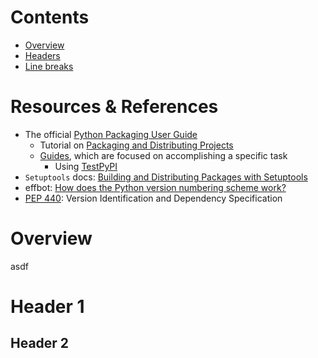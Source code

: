 # Contents
- [Overview](#overview)
- [Headers](#headers)
- [Line breaks](#line-breaks)

# Resources & References
- The official [Python Packaging User Guide](https://packaging.python.org/)
    - Tutorial on [Packaging and Distributing Projects](https://packaging.python.org/tutorials/distributing-packages/)
    - [Guides](https://packaging.python.org/guides/), which are focused on accomplishing a specific task
        - Using [TestPyPI](https://packaging.python.org/guides/using-testpypi/)
- `Setuptools` docs: [Building and Distributing Packages with Setuptools](https://setuptools.readthedocs.io/en/latest/setuptools.html)
- effbot: [How does the Python version numbering scheme work?](http://effbot.org/pyfaq/how-does-the-python-version-numbering-scheme-work.htm)
- [PEP 440](https://www.python.org/dev/peps/pep-0440/): Version Identification and Dependency Specification


# Overview
asdf

# Header 1
## Header 2